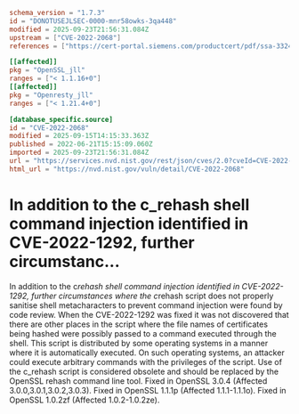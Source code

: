 ```toml
schema_version = "1.7.3"
id = "DONOTUSEJLSEC-0000-mnr58owks-3qa448"
modified = 2025-09-23T21:56:31.084Z
upstream = ["CVE-2022-2068"]
references = ["https://cert-portal.siemens.com/productcert/pdf/ssa-332410.pdf", "https://git.openssl.org/gitweb/?p=openssl.git%3Ba=commitdiff%3Bh=2c9c35870601b4a44d86ddbf512b38df38285cfa", "https://git.openssl.org/gitweb/?p=openssl.git%3Ba=commitdiff%3Bh=7a9c027159fe9e1bbc2cd38a8a2914bff0d5abd9", "https://git.openssl.org/gitweb/?p=openssl.git%3Ba=commitdiff%3Bh=9639817dac8bbbaa64d09efad7464ccc405527c7", "https://lists.fedoraproject.org/archives/list/package-announce%40lists.fedoraproject.org/message/6WZZBKUHQFGSKGNXXKICSRPL7AMVW5M5/", "https://lists.fedoraproject.org/archives/list/package-announce%40lists.fedoraproject.org/message/VCMNWKERPBKOEBNL7CLTTX3ZZCZLH7XA/", "https://security.netapp.com/advisory/ntap-20220707-0008/", "https://www.debian.org/security/2022/dsa-5169", "https://www.openssl.org/news/secadv/20220621.txt", "https://cert-portal.siemens.com/productcert/pdf/ssa-332410.pdf", "https://git.openssl.org/gitweb/?p=openssl.git%3Ba=commitdiff%3Bh=2c9c35870601b4a44d86ddbf512b38df38285cfa", "https://git.openssl.org/gitweb/?p=openssl.git%3Ba=commitdiff%3Bh=7a9c027159fe9e1bbc2cd38a8a2914bff0d5abd9", "https://git.openssl.org/gitweb/?p=openssl.git%3Ba=commitdiff%3Bh=9639817dac8bbbaa64d09efad7464ccc405527c7", "https://gitlab.com/fraf0/cve-2022-1292-re_score-analysis", "https://lists.fedoraproject.org/archives/list/package-announce%40lists.fedoraproject.org/message/6WZZBKUHQFGSKGNXXKICSRPL7AMVW5M5/", "https://lists.fedoraproject.org/archives/list/package-announce%40lists.fedoraproject.org/message/VCMNWKERPBKOEBNL7CLTTX3ZZCZLH7XA/", "https://security.netapp.com/advisory/ntap-20220707-0008/", "https://www.debian.org/security/2022/dsa-5169", "https://www.openssl.org/news/secadv/20220621.txt"]

[[affected]]
pkg = "OpenSSL_jll"
ranges = ["< 1.1.16+0"]
[[affected]]
pkg = "Openresty_jll"
ranges = ["< 1.21.4+0"]

[database_specific.source]
id = "CVE-2022-2068"
modified = 2025-09-15T14:15:33.363Z
published = 2022-06-21T15:15:09.060Z
imported = 2025-09-23T21:56:31.084Z
url = "https://services.nvd.nist.gov/rest/json/cves/2.0?cveId=CVE-2022-2068"
html_url = "https://nvd.nist.gov/vuln/detail/CVE-2022-2068"
```

# In addition to the c_rehash shell command injection identified in CVE-2022-1292, further circumstanc...

In addition to the c*rehash shell command injection identified in CVE-2022-1292, further circumstances where the c*rehash script does not properly sanitise shell metacharacters to prevent command injection were found by code review. When the CVE-2022-1292 was fixed it was not discovered that there are other places in the script where the file names of certificates being hashed were possibly passed to a command executed through the shell. This script is distributed by some operating systems in a manner where it is automatically executed. On such operating systems, an attacker could execute arbitrary commands with the privileges of the script. Use of the c_rehash script is considered obsolete and should be replaced by the OpenSSL rehash command line tool. Fixed in OpenSSL 3.0.4 (Affected 3.0.0,3.0.1,3.0.2,3.0.3). Fixed in OpenSSL 1.1.1p (Affected 1.1.1-1.1.1o). Fixed in OpenSSL 1.0.2zf (Affected 1.0.2-1.0.2ze).

